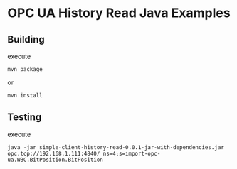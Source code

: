 # OPC UA History Read Java Examples

## Building

execute

```mvn package```

or

```mvn install```

## Testing

execute

```java -jar simple-client-history-read-0.0.1-jar-with-dependencies.jar opc.tcp://192.168.1.111:4840/ ns=4;s=import-opc-ua.WBC.BitPosition.BitPosition```


